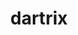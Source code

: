---
id: 723
title: dartrix
types: [grass,flying]
image: https://raw.githubusercontent.com/PokeAPI/sprites/master/sprites/pokemon/723.png
---